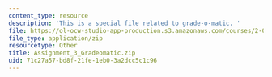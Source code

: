 ```yaml
---
content_type: resource
description: 'This is a special file related to grade-o-matic. '
file: https://ol-ocw-studio-app-production.s3.amazonaws.com/courses/2-086-numerical-computation-for-mechanical-engineers-spring-2013/71c27a57bd8f21fe1eb03a2dcc5c1c96_Assignment_3_Gradeomatic.zip
file_type: application/zip
resourcetype: Other
title: Assignment_3_Gradeomatic.zip
uid: 71c27a57-bd8f-21fe-1eb0-3a2dcc5c1c96
---
```

